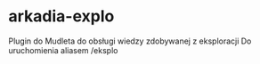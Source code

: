 # arkadia-explo
Plugin do Mudleta do obsługi wiedzy zdobywanej z eksploracji
Do uruchomienia aliasem /eksplo